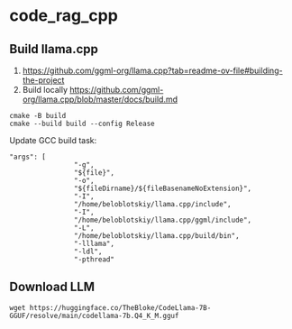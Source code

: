 # code_rag_cpp

## Build llama.cpp

1. https://github.com/ggml-org/llama.cpp?tab=readme-ov-file#building-the-project
2. Build locally https://github.com/ggml-org/llama.cpp/blob/master/docs/build.md

```
cmake -B build
cmake --build build --config Release
```

Update GCC build task:

```
"args": [
                "-g",
				"${file}",
				"-o",
			    "${fileDirname}/${fileBasenameNoExtension}",
				"-I",
				"/home/beloblotskiy/llama.cpp/include",
				"-I",
				"/home/beloblotskiy/llama.cpp/ggml/include",
				"-L",
				"/home/beloblotskiy/llama.cpp/build/bin",
				"-lllama",
				"-ldl",
				"-pthread"
```

## Download LLM

```
wget https://huggingface.co/TheBloke/CodeLlama-7B-GGUF/resolve/main/codellama-7b.Q4_K_M.gguf
```
